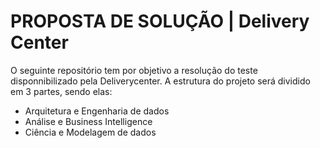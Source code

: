 # PROPOSTA DE SOLUÇÃO | Delivery Center 

O seguinte repositório tem por objetivo a resolução do teste disponnibilizado pela Deliverycenter. A estrutura do projeto será dividido em 3 partes, sendo elas:

- Arquitetura e Engenharia de dados
- Análise e Business Intelligence
- Ciência e Modelagem de dados








